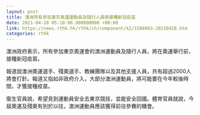 ```yaml
---
layout: post
title: 澳洲所有參加東京奧運運動員及隨行人員將接種新冠疫苗
date: 2021-04-28 05:10:06.000000000 +08:00
link: https://news.rthk.hk/rthk/ch/component/k2/1588063-20210428.htm
categories: rthk
---
```


澳洲政府表示，所有參加東京奧運會的澳洲運動員及隨行人員，將在奧運舉行前，接種新冠疫苗。

報道說澳洲奧運選手、殘奧選手、教練團隊以及其他支援人員，共有超過2000人將會打針。報道又指如非政府介入，大部分澳洲運動員，將可能要在今年較後時間，才獲接種疫苗。

衛生官員說，希望見到運動員安全去東京競技，並能安全回國。體育官員就說，今屆奧運及殘奧有別於以往，澳洲運動員應該獲得前往參賽的機會。
